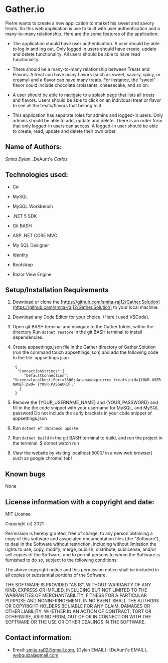 # Gather.io

Pierre wants to create a new application to market his sweet and savory treats. 
So this web application is use to built with user authentication and a many-to-many relationship. Here are the some features of the application:

* The application should have user authentication. A user should be able to log in and log out. Only logged in users should have create, update and delete functionality. All users should be able to have read functionality.

* There should be a many-to-many relationship between Treats and Flavors. A treat can have many flavors (such as sweet, savory, spicy, or creamy) and a flavor can have many treats. For instance, the "sweet" flavor could include chocolate croissants, cheesecake, and so on.

* A user should be able to navigate to a splash page that lists all treats and flavors. Users should be able to click on an individual treat or flavor to see all the treats/flavors that belong to it.

* This application has separate roles for admins and logged-in users. Only admins should be able to add, update and delete. There is an order form that only logged-in users can access. A logged-in user should be able to create, read, update and delete their own order.

## Name of Authors:

   _Smita_
   _Dylan_
   _DeAunt'e
   _Carlos_

## Technologies used:

* C#

* MySQL

* MySQL Workbench

* .NET 5 SDK

* Git BASH

* ASP .NET CORE MVC

* My SQL Designer

* Identity

* Bootstrap

* Razor View Engine


## Setup/Installation Requirements

1. Download or clone the [https://github.com/smita-raj12/Gather.Solution](https://github.com/smita-raj12/Gather.Solution) to your local machine.

2. Download any Code Editor for your choice. (Here I used VSCode).

3. Open git BASH terminal and navigate to the Gather folder, within the directory
Run `dotnet restore` in the git BASH terminal to install dependencies. 

4. Create appsettings.json file in the Gather directory of Gather.Solution (run the command touch appsettings.json) and add the following code to the file: appsettings.json

      
        {                                                    
         "ConnectionStrings":{                                                          
            "DefaultConnection": "Server=localhost;Port=3306;database=pierres_treats;uid={YOUR-USER-NAME};pwd= {YOUR-PASSWORD};"                                        
          }                                                                                
        }                                                                               

5. Remove the {YOUR_USERNAME_NAME} and {YOUR_PASSWORD} and fill in the the code snippet with your username for MySQL, and MySQL password Do not include the curly brackets in your code snippet of appsettings.json

6. Run  `dotnet ef database update`

6. Run `dotnet build` in the git BASH terminal to build, and run the project in the terminal. $ dotnet watch run

7. View the website by visiting localhost:5000/ in a new web browser( such as google chrome) tab!


## Known bugs

None 

## License information with a copyright and date:

MIT License

Copyright (c) 2021 

Permission is hereby granted, free of charge, to any person obtaining a copy of this software and associated documentation files (the "Software"), to deal in the Software without restriction, including without limitation the rights to use, copy, modify, merge, publish, distribute, sublicense, and/or sell copies of the Software, and to permit persons to whom the Software is furnished to do so, subject to the following conditions:

The above copyright notice and this permission notice shall be included in all copies or substantial portions of the Software.

THE SOFTWARE IS PROVIDED "AS IS", WITHOUT WARRANTY OF ANY KIND, EXPRESS OR IMPLIED, INCLUDING BUT NOT LIMITED TO THE WARRANTIES OF MERCHANTABILITY, FITNESS FOR A PARTICULAR PURPOSE AND NONINFRINGEMENT. IN NO EVENT SHALL THE AUTHORS OR COPYRIGHT HOLDERS BE LIABLE FOR ANY CLAIM, DAMAGES OR OTHER LIABILITY, WHETHER IN AN ACTION OF CONTRACT, TORT OR OTHERWISE, ARISING FROM, OUT OF OR IN CONNECTION WITH THE SOFTWARE OR THE USE OR OTHER DEALINGS IN THE SOFTWARE.

## Contact information:
   
* Email: smita.raj12@gmail.com, {Dylan EMAIL}, {DeAunt'e EMAIL}, webquiza@gmail.com


